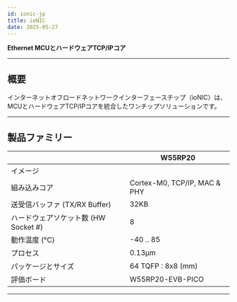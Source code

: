 ```yaml
---
id: ionic-jp  
title: ioNIC  
date: 2025-05-27  
---
```


**Ethernet MCUとハードウェアTCP/IPコア**

-----

## 概要

インターネットオフロードネットワークインターフェースチップ（ioNIC）は、MCUとハードウェアTCP/IPコアを統合したワンチップソリューションです。

-----

## 製品ファミリー

<!--  
  - [W55RP20](W55RP20/Overview.md): ARM Cortex-M0, 128KBフラッシュメモリ,  
    ハードウェアTCP/IP, 802.3 Ethernet MAC  
-->

|                      |          W55RP20             |  
| -------------------- | ---------------------------- |  
| イメージ             |                              |  
| 組み込みコア         | Cortex-M0, TCP/IP, MAC & PHY |  
| 送受信バッファ (TX/RX Buffer) | 32KB                         |  
| ハードウェアソケット数 (HW Socket #) | 8                            |  
| 動作温度 (℃)         | -40 .. 85                    |  
| プロセス             | 0.13µm                       |  
| パッケージとサイズ    | 64 TQFP : 8x8 (mm)           |  
| 評価ボード            | W55RP20-EVB-PICO             |  

-----  
